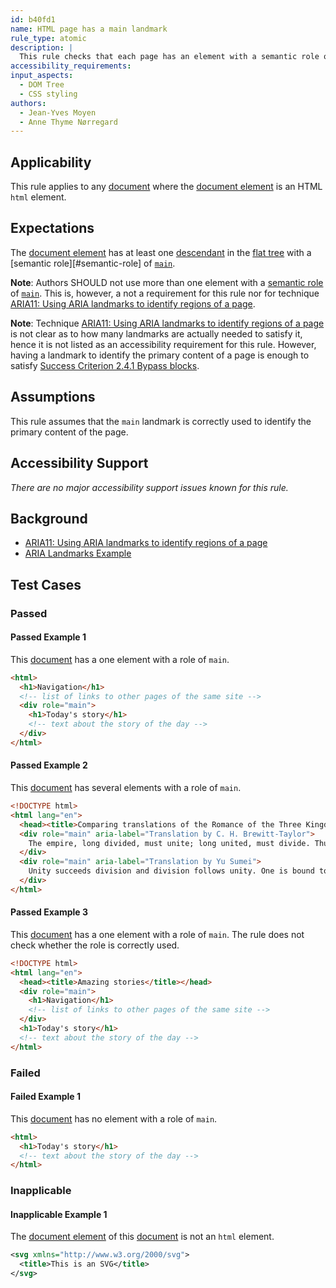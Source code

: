 ```yaml
---
id: b40fd1
name: HTML page has a main landmark
rule_type: atomic
description: |
  This rule checks that each page has an element with a semantic role of `main`
accessibility_requirements:
input_aspects:
  - DOM Tree
  - CSS styling
authors:
  - Jean-Yves Moyen
  - Anne Thyme Nørregard
---
```


## Applicability

This rule applies to any [document](#https://dom.spec.whatwg.org/#concept-document) where the [document element](#https://dom.spec.whatwg.org/#document-element) is an HTML `html` element.

## Expectations

The [document element](https://dom.spec.whatwg.org/#document-element) has at least one [descendant](https://www.w3.org/TR/dom41/#concept-tree-descendant) in the [flat tree](https://drafts.csswg.org/css-scoping/#flat-tree) with a [semantic role][#semantic-role] of [`main`](https://www.w3.org/TR/wai-aria-1.1/#main).

**Note**: Authors SHOULD not use more than one element with a [semantic role](#semantic-role) of [`main`](https://www.w3.org/TR/wai-aria-1.1/#main). This is, however, a not a requirement for this rule nor for technique [ARIA11: Using ARIA landmarks to identify regions of a page](https://www.w3.org/WAI/WCAG21/Techniques/aria/ARIA11).

**Note**: Technique [ARIA11: Using ARIA landmarks to identify regions of a page](https://www.w3.org/WAI/WCAG21/Techniques/aria/ARIA11) is not clear as to how many landmarks are actually needed to satisfy it, hence it is not listed as an accessibility requirement for this rule. However, having a landmark to identify the primary content of a page is enough to satisfy [Success Criterion 2.4.1 Bypass blocks](https://www.w3.org/WAI/WCAG21/Understanding/bypass-blocks.html).

## Assumptions

This rule assumes that the `main` landmark is correctly used to identify the primary content of the page.

## Accessibility Support

_There are no major accessibility support issues known for this rule._

## Background

- [ARIA11: Using ARIA landmarks to identify regions of a page](https://www.w3.org/WAI/WCAG21/Techniques/aria/ARIA11)
- [ARIA Landmarks Example](https://www.w3.org/TR/wai-aria-practices/examples/landmarks/index.html)

## Test Cases

### Passed

#### Passed Example 1

This [document](#https://dom.spec.whatwg.org/#concept-document) has a one element with a role of `main`.

```html
<html>
  <h1>Navigation</h1>
  <!-- list of links to other pages of the same site -->
  <div role="main">
    <h1>Today's story</h1>
    <!-- text about the story of the day -->
  </div>
</html>
```

#### Passed Example 2

This [document](#https://dom.spec.whatwg.org/#concept-document) has several elements with a role of `main`.

```html
<!DOCTYPE html>
<html lang="en">
  <head><title>Comparing translations of the Romance of the Three Kingdoms</title></head>
  <div role="main" aria-label="Translation by C. H. Brewitt-Taylor">
    The empire, long divided, must unite; long united, must divide. Thus it has ever been.
  </div>
  <div role="main" aria-label="Translation by Yu Sumei">
    Unity succeeds division and division follows unity. One is bound to be replaced by the other after a long span of time.
  </div>
</html>
```

#### Passed Example 3

This [document](#https://dom.spec.whatwg.org/#concept-document) has a one element with a role of `main`. The rule does not check whether the role is correctly used.

```html
<!DOCTYPE html>
<html lang="en">
  <head><title>Amazing stories</title></head>
  <div role="main">
    <h1>Navigation</h1>
    <!-- list of links to other pages of the same site -->
  </div>
  <h1>Today's story</h1>
  <!-- text about the story of the day -->
</html>
```

### Failed

#### Failed Example 1

This [document](#https://dom.spec.whatwg.org/#concept-document) has no element with a role of `main`.

```html
<html>
  <h1>Today's story</h1>
  <!-- text about the story of the day -->
</html>
```

### Inapplicable

#### Inapplicable Example 1

The [document element](#https://dom.spec.whatwg.org/#document-element) of this [document](#https://dom.spec.whatwg.org/#concept-document) is not an `html` element.

```svg
<svg xmlns="http://www.w3.org/2000/svg">
  <title>This is an SVG</title>
</svg>
```

